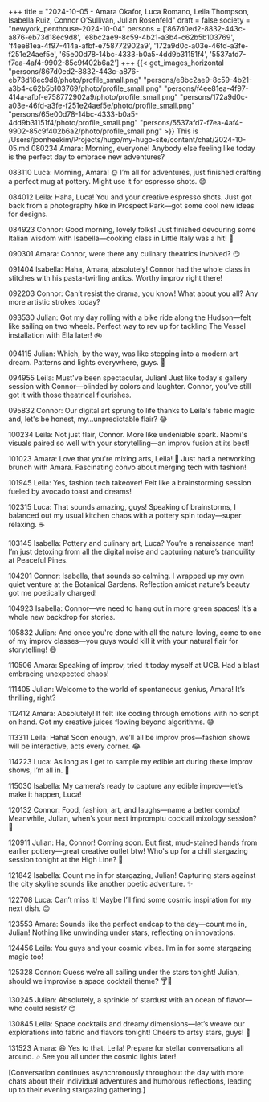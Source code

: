 +++
title = "2024-10-05 - Amara Okafor, Luca Romano, Leila Thompson, Isabella Ruiz, Connor O’Sullivan, Julian Rosenfeld"
draft = false
society = "newyork_penthouse-2024-10-04"
persons = ['867d0ed2-8832-443c-a876-eb73d18ec9d8', 'e8bc2ae9-8c59-4b21-a3b4-c62b5b103769', 'f4ee81ea-4f97-414a-afbf-e758772902a9', '172a9d0c-a03e-46fd-a3fe-f251e24aef5e', '65e00d78-14bc-4333-b0a5-4dd9b31151f4', '5537afd7-f7ea-4af4-9902-85c9f402b6a2']
+++
{{< get_images_horizontal "persons/867d0ed2-8832-443c-a876-eb73d18ec9d8/photo/profile_small.png" "persons/e8bc2ae9-8c59-4b21-a3b4-c62b5b103769/photo/profile_small.png" "persons/f4ee81ea-4f97-414a-afbf-e758772902a9/photo/profile_small.png" "persons/172a9d0c-a03e-46fd-a3fe-f251e24aef5e/photo/profile_small.png" "persons/65e00d78-14bc-4333-b0a5-4dd9b31151f4/photo/profile_small.png" "persons/5537afd7-f7ea-4af4-9902-85c9f402b6a2/photo/profile_small.png" >}}
This is /Users/joonheekim/Projects/hugo/my-hugo-site/content/chat/2024-10-05.md
080234 Amara: Morning, everyone! Anybody else feeling like today is the perfect day to embrace new adventures?

083110 Luca: Morning, Amara! 🌞 I’m all for adventures, just finished crafting a perfect mug at pottery. Might use it for espresso shots. 😄

084012 Leila: Haha, Luca! You and your creative espresso shots. Just got back from a photography hike in Prospect Park—got some cool new ideas for designs.

084923 Connor: Good morning, lovely folks! Just finished devouring some Italian wisdom with Isabella—cooking class in Little Italy was a hit! 🍝

090301 Amara: Connor, were there any culinary theatrics involved? 😏

091404 Isabella: Haha, Amara, absolutely! Connor had the whole class in stitches with his pasta-twirling antics. Worthy improv right there!

092203 Connor: Can’t resist the drama, you know! What about you all? Any more artistic strokes today?

093530 Julian: Got my day rolling with a bike ride along the Hudson—felt like sailing on two wheels. Perfect way to rev up for tackling The Vessel installation with Ella later! 🚲

094115 Julian: Which, by the way, was like stepping into a modern art dream. Patterns and lights everywhere, guys. 🤩

094955 Leila: Must've been spectacular, Julian! Just like today's gallery session with Connor—blinded by colors and laughter. Connor, you've still got it with those theatrical flourishes.

095832 Connor: Our digital art sprung to life thanks to Leila's fabric magic and, let's be honest, my...unpredictable flair? 😂

100234 Leila: Not just flair, Connor. More like undeniable spark. Naomi's visuals paired so well with your storytelling—an improv fusion at its best!

101023 Amara: Love that you're mixing arts, Leila! 🎨 Just had a networking brunch with Amara. Fascinating convo about merging tech with fashion!

101945 Leila: Yes, fashion tech takeover! Felt like a brainstorming session fueled by avocado toast and dreams!

102315 Luca: That sounds amazing, guys! Speaking of brainstorms, I balanced out my usual kitchen chaos with a pottery spin today—super relaxing. ☕

103145 Isabella: Pottery and culinary art, Luca? You’re a renaissance man! I’m just detoxing from all the digital noise and capturing nature’s tranquility at Peaceful Pines.

104201 Connor: Isabella, that sounds so calming. I wrapped up my own quiet venture at the Botanical Gardens. Reflection amidst nature’s beauty got me poetically charged!

104923 Isabella: Connor—we need to hang out in more green spaces! It’s a whole new backdrop for stories.

105832 Julian: And once you're done with all the nature-loving, come to one of my improv classes—you guys would kill it with your natural flair for storytelling! 😄

110506 Amara: Speaking of improv, tried it today myself at UCB. Had a blast embracing unexpected chaos!

111405 Julian: Welcome to the world of spontaneous genius, Amara! It’s thrilling, right?

112412 Amara: Absolutely! It felt like coding through emotions with no script on hand. Got my creative juices flowing beyond algorithms. 😅

113311 Leila: Haha! Soon enough, we’ll all be improv pros—fashion shows will be interactive, acts every corner. 😂

114223 Luca: As long as I get to sample my edible art during these improv shows, I’m all in. 🍰

115030 Isabella: My camera’s ready to capture any edible improv—let’s make it happen, Luca!

120132 Connor: Food, fashion, art, and laughs—name a better combo! Meanwhile, Julian, when’s your next impromptu cocktail mixology session? 🍹

120911 Julian: Ha, Connor! Coming soon. But first, mud-stained hands from earlier pottery—great creative outlet btw! Who's up for a chill stargazing session tonight at the High Line? 🌌

121842 Isabella: Count me in for stargazing, Julian! Capturing stars against the city skyline sounds like another poetic adventure. ✨

122708 Luca: Can’t miss it! Maybe I’ll find some cosmic inspiration for my next dish. 😊

123553 Amara: Sounds like the perfect endcap to the day—count me in, Julian! Nothing like unwinding under stars, reflecting on innovations.

124456 Leila: You guys and your cosmic vibes. I’m in for some stargazing magic too! 

125328 Connor: Guess we’re all sailing under the stars tonight! Julian, should we improvise a space cocktail theme? 🍸🚀

130245 Julian: Absolutely, a sprinkle of stardust with an ocean of flavor—who could resist? 😊

130845 Leila: Space cocktails and dreamy dimensions—let’s weave our explorations into fabric and flavors tonight! Cheers to artsy stars, guys! 🌟

131523 Amara: 😆 Yes to that, Leila! Prepare for stellar conversations all around. 🎶 See you all under the cosmic lights later!

[Conversation continues asynchronously throughout the day with more chats about their individual adventures and humorous reflections, leading up to their evening stargazing gathering.]
